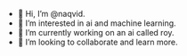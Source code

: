 - 👋 Hi, I’m @naqvid.
- 👀 I’m interested in ai and machine learning.
- 🌱 I’m currently working on an ai called roy. 
- 💞️ I’m looking to collaborate and learn more.

<!---
naqvid/naqvid is a ✨ special ✨ repository because its `README.md` (this file) appears on your GitHub profile.
You can click the Preview link to take a look at your changes.
--->
